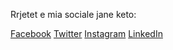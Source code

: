 Rrjetet e mia sociale jane keto:

[Facebook](https://www.facebook.com/bessi10/)
[Twitter](https://twitter.com/Besssi10)
[Instagram](https://www.instagram.com/bessi10bessi/)
[LinkedIn](https://www.linkedin.com/in/besart-sijarina-a30b2511a/)